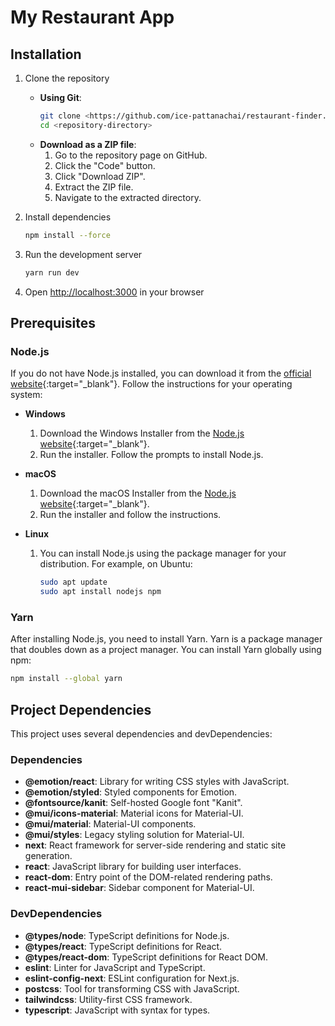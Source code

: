 # My Restaurant App

## Installation

1. Clone the repository

   - **Using Git**:
     ```bash
     git clone <https://github.com/ice-pattanachai/restaurant-finder.git>
     cd <repository-directory>
     ```
   - **Download as a ZIP file**:
     1. Go to the repository page on GitHub.
     2. Click the "Code" button.
     3. Click "Download ZIP".
     4. Extract the ZIP file.
     5. Navigate to the extracted directory.

2. Install dependencies

   ```bash
   npm install --force
   ```

3. Run the development server

   ```bash
   yarn run dev
   ```

4. Open [http://localhost:3000](http://localhost:3000) in your browser

## Prerequisites

### Node.js

If you do not have Node.js installed, you can download it from the [official website](https://nodejs.org/){:target="\_blank"}. Follow the instructions for your operating system:

- **Windows**

  1. Download the Windows Installer from the [Node.js website](https://nodejs.org/){:target="\_blank"}.
  2. Run the installer. Follow the prompts to install Node.js.

- **macOS**

  1. Download the macOS Installer from the [Node.js website](https://nodejs.org/){:target="\_blank"}.
  2. Run the installer and follow the instructions.

- **Linux**
  1. You can install Node.js using the package manager for your distribution. For example, on Ubuntu:
     ```bash
     sudo apt update
     sudo apt install nodejs npm
     ```

### Yarn

After installing Node.js, you need to install Yarn. Yarn is a package manager that doubles down as a project manager. You can install Yarn globally using npm:

```bash
npm install --global yarn
```

## Project Dependencies

This project uses several dependencies and devDependencies:

### Dependencies

- **@emotion/react**: Library for writing CSS styles with JavaScript.
- **@emotion/styled**: Styled components for Emotion.
- **@fontsource/kanit**: Self-hosted Google font "Kanit".
- **@mui/icons-material**: Material icons for Material-UI.
- **@mui/material**: Material-UI components.
- **@mui/styles**: Legacy styling solution for Material-UI.
- **next**: React framework for server-side rendering and static site generation.
- **react**: JavaScript library for building user interfaces.
- **react-dom**: Entry point of the DOM-related rendering paths.
- **react-mui-sidebar**: Sidebar component for Material-UI.

### DevDependencies

- **@types/node**: TypeScript definitions for Node.js.
- **@types/react**: TypeScript definitions for React.
- **@types/react-dom**: TypeScript definitions for React DOM.
- **eslint**: Linter for JavaScript and TypeScript.
- **eslint-config-next**: ESLint configuration for Next.js.
- **postcss**: Tool for transforming CSS with JavaScript.
- **tailwindcss**: Utility-first CSS framework.
- **typescript**: JavaScript with syntax for types.
